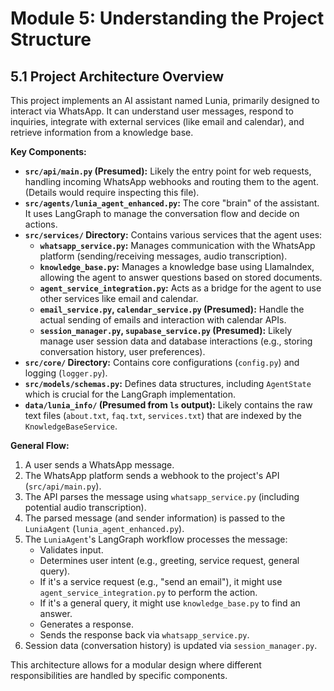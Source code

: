 # Module 5: Understanding the Project Structure

## 5.1 Project Architecture Overview

This project implements an AI assistant named Lunia, primarily designed to interact via WhatsApp. It can understand user messages, respond to inquiries, integrate with external services (like email and calendar), and retrieve information from a knowledge base.

**Key Components:**

*   **`src/api/main.py` (Presumed):** Likely the entry point for web requests, handling incoming WhatsApp webhooks and routing them to the agent. (Details would require inspecting this file).
*   **`src/agents/lunia_agent_enhanced.py`:** The core "brain" of the assistant. It uses LangGraph to manage the conversation flow and decide on actions.
*   **`src/services/` Directory:** Contains various services that the agent uses:
    *   **`whatsapp_service.py`:** Manages communication with the WhatsApp platform (sending/receiving messages, audio transcription).
    *   **`knowledge_base.py`:** Manages a knowledge base using LlamaIndex, allowing the agent to answer questions based on stored documents.
    *   **`agent_service_integration.py`:** Acts as a bridge for the agent to use other services like email and calendar.
    *   **`email_service.py`, `calendar_service.py` (Presumed):** Handle the actual sending of emails and interaction with calendar APIs.
    *   **`session_manager.py`, `supabase_service.py` (Presumed):** Likely manage user session data and database interactions (e.g., storing conversation history, user preferences).
*   **`src/core/` Directory:** Contains core configurations (`config.py`) and logging (`logger.py`).
*   **`src/models/schemas.py`:** Defines data structures, including `AgentState` which is crucial for the LangGraph implementation.
*   **`data/lunia_info/` (Presumed from `ls` output):** Likely contains the raw text files (`about.txt`, `faq.txt`, `services.txt`) that are indexed by the `KnowledgeBaseService`.

**General Flow:**

1.  A user sends a WhatsApp message.
2.  The WhatsApp platform sends a webhook to the project's API (`src/api/main.py`).
3.  The API parses the message using `whatsapp_service.py` (including potential audio transcription).
4.  The parsed message (and sender information) is passed to the `LuniaAgent` (`lunia_agent_enhanced.py`).
5.  The `LuniaAgent`'s LangGraph workflow processes the message:
    *   Validates input.
    *   Determines user intent (e.g., greeting, service request, general query).
    *   If it's a service request (e.g., "send an email"), it might use `agent_service_integration.py` to perform the action.
    *   If it's a general query, it might use `knowledge_base.py` to find an answer.
    *   Generates a response.
    *   Sends the response back via `whatsapp_service.py`.
6.  Session data (conversation history) is updated via `session_manager.py`.

This architecture allows for a modular design where different responsibilities are handled by specific components.

